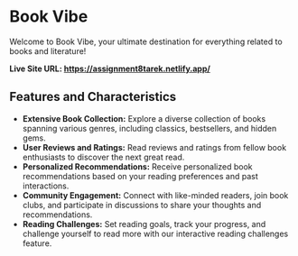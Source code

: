 # Book Vibe

Welcome to Book Vibe, your ultimate destination for everything related to books and literature!

**Live Site URL: https://assignment8tarek.netlify.app/** 

## Features and Characteristics

- **Extensive Book Collection:** Explore a diverse collection of books spanning various genres, including classics, bestsellers, and hidden gems.
- **User Reviews and Ratings:** Read reviews and ratings from fellow book enthusiasts to discover the next great read.
- **Personalized Recommendations:** Receive personalized book recommendations based on your reading preferences and past interactions.
- **Community Engagement:** Connect with like-minded readers, join book clubs, and participate in discussions to share your thoughts and recommendations.
- **Reading Challenges:** Set reading goals, track your progress, and challenge yourself to read more with our interactive reading challenges feature.
